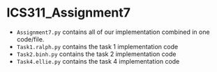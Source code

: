 # ICS311_Assignment7
- ``Assignment7.py`` contains all of our implementation combined in one code/file.
- ``Task1.ralph.py`` contains the task 1 implementation code
- ``Task2.binh.py``  contains the task 2 implementation code
- ``Task4.ellie.py`` contains the task 4 implementation code

